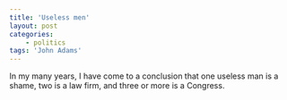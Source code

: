 ```yaml
---
title: 'Useless men'
layout: post
categories:
    - politics
tags: 'John Adams'
---
```


In my many years, I have come to a conclusion that one useless man is a shame, two is a law firm, and three or more is a Congress.
